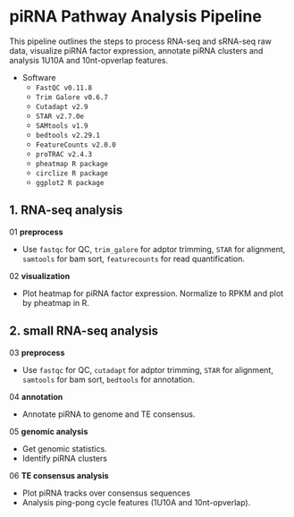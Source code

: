 # piRNA Pathway Analysis Pipeline

This pipeline outlines the steps to process RNA-seq and sRNA-seq raw data, visualize piRNA factor expression, annotate piRNA clusters and analysis 1U10A and 10nt-opverlap features.

- Software
  - `FastQC v0.11.8`
  - `Trim Galore v0.6.7`
  - `Cutadapt v2.9`
  - `STAR v2.7.0e`
  - `SAMtools v1.9`
  - `bedtools v2.29.1`
  - `FeatureCounts v2.0.0`
  - `proTRAC v2.4.3`
  - `pheatmap R package`
  - `circlize R package`
  - `ggplot2 R package`


## 1. RNA-seq analysis

01 **preprocess**  
   - Use `fastqc` for QC, `trim_galore` for adptor trimming, `STAR` for alignment, `samtools` for bam sort, `featurecounts` for read quantification.
     
02 **visualization**  
   - Plot heatmap for piRNA factor expression. Normalize to RPKM and plot by pheatmap in R.



## 2. small RNA-seq analysis

03 **preprocess**  
   - Use `fastqc` for QC, `cutadapt` for adptor trimming, `STAR` for alignment, `samtools` for bam sort, `bedtools` for annotation.

04 **annotation**  
   - Annotate piRNA to genome and TE consensus.

05 **genomic analysis**  
   - Get genomic statistics.
   - Identify piRNA clusters

06 **TE consensus analysis**  
   - Plot piRNA tracks over consensus sequences
   - Analysis ping-pong cycle features (1U10A and 10nt-opverlap).





